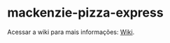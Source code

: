 # mackenzie-pizza-express

Acessar a wiki para mais informações: [Wiki](https://github.com/zignd/mackenzie-pizza-express/wiki).
